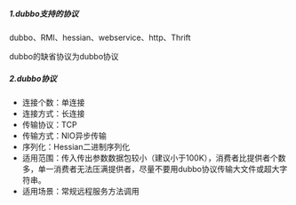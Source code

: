 ##### 1.dubbo支持的协议
dubbo、RMI、hessian、webservice、http、Thrift

dubbo的缺省协议为dubbo协议

##### 2.dubbo协议
- 连接个数：单连接
- 连接方式：长连接
- 传输协议：TCP 
- 传输方式：NIO异步传输
- 序列化：Hessian二进制序列化
- 适用范围：传入传出参数数据包较小（建议小于100K），消费者比提供者个数多，单一消费者无法压满提供者，尽量不要用dubbo协议传输大文件或超大字符串。
- 适用场景：常规远程服务方法调用

